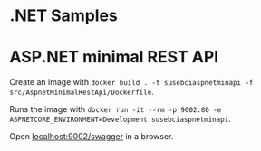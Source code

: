 # .NET Samples

# ASP.NET minimal REST API

Create an image with `docker build . -t susebciaspnetminapi -f src/AspnetMinimalRestApi/Dockerfile`.

Runs the image with `docker run -it --rm -p 9002:80 -e ASPNETCORE_ENVIRONMENT=Development susebciaspnetminapi`.

Open [localhost:9002/swagger](http://localhost:9002/swagger) in a browser.
